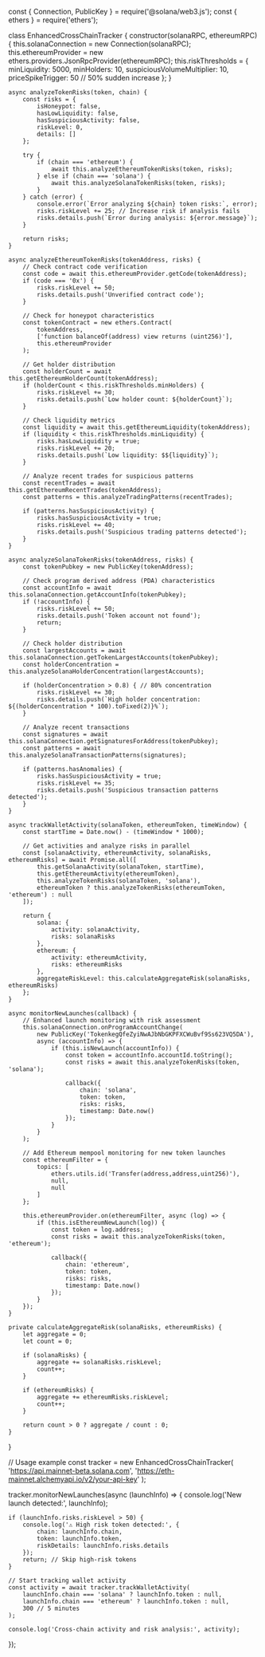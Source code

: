 const { Connection, PublicKey } = require('@solana/web3.js');
const { ethers } = require('ethers');

class EnhancedCrossChainTracker {
    constructor(solanaRPC, ethereumRPC) {
        this.solanaConnection = new Connection(solanaRPC);
        this.ethereumProvider = new ethers.providers.JsonRpcProvider(ethereumRPC);
        this.riskThresholds = {
            minLiquidity: 5000,
            minHolders: 10,
            suspiciousVolumeMultiplier: 10,
            priceSpikeTrigger: 50 // 50% sudden increase
        };
    }

    async analyzeTokenRisks(token, chain) {
        const risks = {
            isHoneypot: false,
            hasLowLiquidity: false,
            hasSuspiciousActivity: false,
            riskLevel: 0,
            details: []
        };

        try {
            if (chain === 'ethereum') {
                await this.analyzeEthereumTokenRisks(token, risks);
            } else if (chain === 'solana') {
                await this.analyzeSolanaTokenRisks(token, risks);
            }
        } catch (error) {
            console.error(`Error analyzing ${chain} token risks:`, error);
            risks.riskLevel += 25; // Increase risk if analysis fails
            risks.details.push(`Error during analysis: ${error.message}`);
        }

        return risks;
    }

    async analyzeEthereumTokenRisks(tokenAddress, risks) {
        // Check contract code verification
        const code = await this.ethereumProvider.getCode(tokenAddress);
        if (code === '0x') {
            risks.riskLevel += 50;
            risks.details.push('Unverified contract code');
        }

        // Check for honeypot characteristics
        const tokenContract = new ethers.Contract(
            tokenAddress,
            ['function balanceOf(address) view returns (uint256)'],
            this.ethereumProvider
        );

        // Get holder distribution
        const holderCount = await this.getEthereumHolderCount(tokenAddress);
        if (holderCount < this.riskThresholds.minHolders) {
            risks.riskLevel += 30;
            risks.details.push(`Low holder count: ${holderCount}`);
        }

        // Check liquidity metrics
        const liquidity = await this.getEthereumLiquidity(tokenAddress);
        if (liquidity < this.riskThresholds.minLiquidity) {
            risks.hasLowLiquidity = true;
            risks.riskLevel += 20;
            risks.details.push(`Low liquidity: $${liquidity}`);
        }

        // Analyze recent trades for suspicious patterns
        const recentTrades = await this.getEthereumRecentTrades(tokenAddress);
        const patterns = this.analyzeTradingPatterns(recentTrades);
        
        if (patterns.hasSuspiciousActivity) {
            risks.hasSuspiciousActivity = true;
            risks.riskLevel += 40;
            risks.details.push('Suspicious trading patterns detected');
        }
    }

    async analyzeSolanaTokenRisks(tokenAddress, risks) {
        const tokenPubkey = new PublicKey(tokenAddress);

        // Check program derived address (PDA) characteristics
        const accountInfo = await this.solanaConnection.getAccountInfo(tokenPubkey);
        if (!accountInfo) {
            risks.riskLevel += 50;
            risks.details.push('Token account not found');
            return;
        }

        // Check holder distribution
        const largestAccounts = await this.solanaConnection.getTokenLargestAccounts(tokenPubkey);
        const holderConcentration = this.analyzeSolanaHolderConcentration(largestAccounts);
        
        if (holderConcentration > 0.8) { // 80% concentration
            risks.riskLevel += 30;
            risks.details.push(`High holder concentration: ${(holderConcentration * 100).toFixed(2)}%`);
        }

        // Analyze recent transactions
        const signatures = await this.solanaConnection.getSignaturesForAddress(tokenPubkey);
        const patterns = await this.analyzeSolanaTransactionPatterns(signatures);
        
        if (patterns.hasAnomalies) {
            risks.hasSuspiciousActivity = true;
            risks.riskLevel += 35;
            risks.details.push('Suspicious transaction patterns detected');
        }
    }

    async trackWalletActivity(solanaToken, ethereumToken, timeWindow) {
        const startTime = Date.now() - (timeWindow * 1000);
        
        // Get activities and analyze risks in parallel
        const [solanaActivity, ethereumActivity, solanaRisks, ethereumRisks] = await Promise.all([
            this.getSolanaActivity(solanaToken, startTime),
            this.getEthereumActivity(ethereumToken),
            this.analyzeTokenRisks(solanaToken, 'solana'),
            ethereumToken ? this.analyzeTokenRisks(ethereumToken, 'ethereum') : null
        ]);

        return {
            solana: {
                activity: solanaActivity,
                risks: solanaRisks
            },
            ethereum: {
                activity: ethereumActivity,
                risks: ethereumRisks
            },
            aggregateRiskLevel: this.calculateAggregateRisk(solanaRisks, ethereumRisks)
        };
    }

    async monitorNewLaunches(callback) {
        // Enhanced launch monitoring with risk assessment
        this.solanaConnection.onProgramAccountChange(
            new PublicKey('TokenkegQfeZyiNwAJbNbGKPFXCWuBvf9Ss623VQ5DA'),
            async (accountInfo) => {
                if (this.isNewLaunch(accountInfo)) {
                    const token = accountInfo.accountId.toString();
                    const risks = await this.analyzeTokenRisks(token, 'solana');
                    
                    callback({
                        chain: 'solana',
                        token: token,
                        risks: risks,
                        timestamp: Date.now()
                    });
                }
            }
        );

        // Add Ethereum mempool monitoring for new token launches
        const ethereumFilter = {
            topics: [
                ethers.utils.id('Transfer(address,address,uint256)'),
                null,
                null
            ]
        };

        this.ethereumProvider.on(ethereumFilter, async (log) => {
            if (this.isEthereumNewLaunch(log)) {
                const token = log.address;
                const risks = await this.analyzeTokenRisks(token, 'ethereum');
                
                callback({
                    chain: 'ethereum',
                    token: token,
                    risks: risks,
                    timestamp: Date.now()
                });
            }
        });
    }

    private calculateAggregateRisk(solanaRisks, ethereumRisks) {
        let aggregate = 0;
        let count = 0;

        if (solanaRisks) {
            aggregate += solanaRisks.riskLevel;
            count++;
        }

        if (ethereumRisks) {
            aggregate += ethereumRisks.riskLevel;
            count++;
        }

        return count > 0 ? aggregate / count : 0;
    }
}

// Usage example
const tracker = new EnhancedCrossChainTracker(
    'https://api.mainnet-beta.solana.com',
    'https://eth-mainnet.alchemyapi.io/v2/your-api-key'
);

tracker.monitorNewLaunches(async (launchInfo) => {
    console.log('New launch detected:', launchInfo);
    
    if (launchInfo.risks.riskLevel > 50) {
        console.log('⚠️ High risk token detected:', {
            chain: launchInfo.chain,
            token: launchInfo.token,
            riskDetails: launchInfo.risks.details
        });
        return; // Skip high-risk tokens
    }
    
    // Start tracking wallet activity
    const activity = await tracker.trackWalletActivity(
        launchInfo.chain === 'solana' ? launchInfo.token : null,
        launchInfo.chain === 'ethereum' ? launchInfo.token : null,
        300 // 5 minutes
    );
    
    console.log('Cross-chain activity and risk analysis:', activity);
});